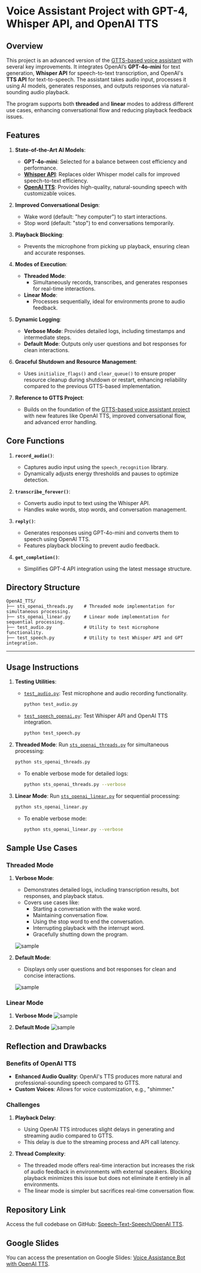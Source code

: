 # Voice Assistant Project with GPT-4, Whisper API, and OpenAI TTS

## Overview
This project is an advanced version of the [GTTS-based voice assistant](https://github.com/bigfishhhhhzoey/GenerativeAI/tree/main/Speech-Text-Speech/GTTS) with several key improvements. It integrates OpenAI’s **GPT-4o-mini** for text generation, **Whisper API** for speech-to-text transcription, and OpenAI's **TTS API** for text-to-speech. The assistant takes audio input, processes it using AI models, generates responses, and outputs responses via natural-sounding audio playback. 

The program supports both **threaded** and **linear** modes to address different use cases, enhancing conversational flow and reducing playback feedback issues.


## Features
1. **State-of-the-Art AI Models**:
   - **GPT-4o-mini**: Selected for a balance between cost efficiency and performance.
   - [**Whisper API**](https://platform.openai.com/docs/guides/speech-to-text): Replaces older Whisper model calls for improved speech-to-text efficiency.
   - [**OpenAI TTS**](https://platform.openai.com/docs/guides/text-to-speech): Provides high-quality, natural-sounding speech with customizable voices.

2. **Improved Conversational Design**:
   - Wake word (default: "hey computer") to start interactions.
   - Stop word (default: "stop") to end conversations temporarily.
   
3. **Playback Blocking**:
   - Prevents the microphone from picking up playback, ensuring clean and accurate responses.

4. **Modes of Execution**:
   - **Threaded Mode**:
     - Simultaneously records, transcribes, and generates responses for real-time interactions.
   - **Linear Mode**:
     - Processes sequentially, ideal for environments prone to audio feedback.

5. **Dynamic Logging**:
   - **Verbose Mode**: Provides detailed logs, including timestamps and intermediate steps.
   - **Default Mode**: Outputs only user questions and bot responses for clean interactions.

6. **Graceful Shutdown and Resource Management**:
   - Uses `initialize_flags()` and `clear_queue()` to ensure proper resource cleanup during shutdown or restart, enhancing reliability compared to the previous GTTS-based implementation.

7. **Reference to GTTS Project**:
   - Builds on the foundation of the [GTTS-based voice assistant project](https://github.com/bigfishhhhhzoey/GenerativeAI/tree/main/Speech-Text-Speech/GTTS) with new features like OpenAI TTS, improved conversational flow, and advanced error handling.


## Core Functions

1. **`record_audio()`**:
   - Captures audio input using the `speech_recognition` library.
   - Dynamically adjusts energy thresholds and pauses to optimize detection.

2. **`transcribe_forever()`**:
   - Converts audio input to text using the Whisper API.
   - Handles wake words, stop words, and conversation management.

3. **`reply()`**:
   - Generates responses using GPT-4o-mini and converts them to speech using OpenAI TTS.
   - Features playback blocking to prevent audio feedback.

4. **`get_completion()`**:
   - Simplifies GPT-4 API integration using the latest message structure.


## Directory Structure
```plaintext
OpenAI_TTS/
├── sts_openai_threads.py    # Threaded mode implementation for simultaneous processing.
├── sts_openai_linear.py     # Linear mode implementation for sequential processing.
├── test_audio.py            # Utility to test microphone functionality.
├── test_speech.py           # Utility to test Whisper API and GPT integration.
```

---

## Usage Instructions
1. **Testing Utilities**:
   - [`test_audio.py`](https://github.com/bigfishhhhhzoey/GenerativeAI/blob/main/Speech-Text-Speech/OpenAI%20TTS/test_audio.py): Test microphone and audio recording functionality.
     ```bash
     python test_audio.py
     ```
   - [`test_speech_openai.py`](https://github.com/bigfishhhhhzoey/GenerativeAI/blob/main/Speech-Text-Speech/OpenAI%20TTS/test_speech_openai.py): Test Whisper API and OpenAI TTS integration.
     ```bash
     python test_speech.py
     ```

2. **Threaded Mode**:
   Run [`sts_openai_threads.py`](https://github.com/bigfishhhhhzoey/GenerativeAI/blob/main/Speech-Text-Speech/OpenAI%20TTS/sts_openai_threads.py) for simultaneous processing:
   ```bash
   python sts_openai_threads.py
   ```

   - To enable verbose mode for detailed logs:
     ```bash
     python sts_openai_threads.py --verbose
     ```

2. **Linear Mode**:
   Run [`sts_openai_linear.py`](https://github.com/bigfishhhhhzoey/GenerativeAI/blob/main/Speech-Text-Speech/OpenAI%20TTS/sts_openai_linear.py) for sequential processing:
   ```bash
   python sts_openai_linear.py
   ```

   - To enable verbose mode:
     ```bash
     python sts_openai_linear.py --verbose
     ```


## Sample Use Cases

### Threaded Mode
1. **Verbose Mode**:
   - Demonstrates detailed logs, including transcription results, bot responses, and playback status.
   - Covers use cases like:
     - Starting a conversation with the wake word.
     - Maintaining conversation flow.
     - Using the stop word to end the conversation.
     - Interrupting playback with the interrupt word.
     - Gracefully shutting down the program.

   ![sample](images/verbose_openai.png)

2. **Default Mode**:
   - Displays only user questions and bot responses for clean and concise interactions.

   ![sample](images/default_openai.png)

### Linear Mode
1. **Verbose Mode**
   ![sample](images/linear1_openai.png)

2. **Default Mode**
   ![sample](images/linear2_openai.png)

   
## Reflection and Drawbacks

### Benefits of OpenAI TTS
- **Enhanced Audio Quality**: OpenAI's TTS produces more natural and professional-sounding speech compared to GTTS.
- **Custom Voices**: Allows for voice customization, e.g., "shimmer."

### Challenges
1. **Playback Delay**:
   - Using OpenAI TTS introduces slight delays in generating and streaming audio compared to GTTS.
   - This delay is due to the streaming process and API call latency.

2. **Thread Complexity**:
   - The threaded mode offers real-time interaction but increases the risk of audio feedback in environments with external speakers. Blocking playback minimizes this issue but does not eliminate it entirely in all environments.
   - The linear mode is simpler but sacrifices real-time conversation flow.


## Repository Link
Access the full codebase on GitHub: [Speech-Text-Speech/OpenAI TTS](https://github.com/bigfishhhhhzoey/GenerativeAI/tree/main/Speech-Text-Speech/OpenAI%20TTS).

## Google Slides
You can access the presentation on Google Slides: [Voice Assistance Bot with OpenAI TTS](https://docs.google.com/presentation/d/1_cEa_AHGAoq9JSgTAJcMCuAt1plvvPOo9zzJpCWdClY/edit?usp=sharing).

